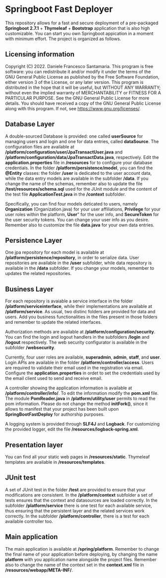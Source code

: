 # Springboot Fast Deployer

This repository allows for a fast and secure deployment of a pre-packaged **Springboot 2.7.1** + **Thymeleaf** + **Bootstrap** application that is also high customizable. You can start you own Springboot appication in a moment with minimum effort. The project is organized as follows.

## Licensing information
Copyright (C) 2022.  Daniele Francesco Santamaria. This program is free software: you can redistribute it and/or modify it under the terms of the GNU General Public License as published by the Free Software Foundation, either version 3 of the License, or any later version. This program is distributed in the hope that it will be useful, but WITHOUT ANY WARRANTY; without even the implied warranty of MERCHANTABILITY or FITNESS FOR A PARTICULAR PURPOSE. See the GNU General Public License for more details. You should have received a copy of the GNU General Public License along with this program. If not, see https://www.gnu.org/licenses/.


## Database Layer

A double-sourced Database is provided: one called **userSource** for managing users and login and one for data entries, called **dataSource**. The configuration files are  available at **/platform/configuration/user/JpaTransactUser.java** and **/platform/configuration/data/JpaTransactData.java**, respectively. Edit the **application.properties** file in **/resources** for to configure your database credentials. In the folder **/platform/persistence/model**, you can find the **@Entity** classes: the folder **/user** is dedicated to the user account data, while the data entry models are available in the subfolder **/data**. If you change the name of the  schemas, remember also to update the file **/test/resources/schema.sql** used for the JUnit module and the content of the test file **ApplicationTest.java** in the **/context** subfolder.

Specifically, you can find four models deticated to users, namely **Organization** (Organization.java) for your user affiliations, **Privilege** for your user roles within the platform, **User**" for the user info, and **SecureToken** for the user security tokens. You can change your user info as you desire. Remember also to customize the file **data.java** for your own data entries.

## Persistence Layer

One jpa repository for each model is available at **/platform/persistence/repository**, in order to serialize data. User repositories are available in the **/user** subfolder, while data repository is available in the **/data** subfolder. If you change your models, remember to updates the related repositories.


## Business Layer
For each repository is avaiable a service interface in the folder **/platform/serviceinterface**, while their implementations are available at **/platform/service**. As usual, two distinc folders are provided for data and users. Add you business functionalities in the files present in those folders and remember to update the related interfaces. 

Authorization methods are available at  **/platform/configuration/security**. You can find the login and logout handlers in the subfolders **/login** and **/logout** respectively.  The web security configurator is available in the subfolder **/websecurity**.

Currently, four user roles are available, **superadmin**, **admin**, **staff**, and **user**.  Login APIs are available in the folder **/platform/controller/access**. Users are required to validate their email used in the registration via email. Configure the **application.properties** in ordet to set the credentials used by the email client used to send and receive email.

A controller showing the application information is available at **/platform/controller/info/**. To edit the information modify the **pom.xml** file. The module **PomReader.java** in **/platform/utility/user** permits to read the pom information. Please do not change the method **initFork()**, since it allows to manifest that your project has been built upon **SpringBootFastDeploy** for authorship purposes.

A logging system is provided through **SLF4J** and **Logback**. For customizing the provided logger, edit the file **/resources/logback-spring.xml**.

## Presentation layer

You can find all your static web pages in **/resources/static**. Thymeleaf templates are available in **/resources/templates**.


## JUnit test

A set of JUnit test in the folder **/test** are provided to ensure that your modifications are consistent. In the **/platform/context** subfolder a set of tests ensures that the context and datasources are loaded correctly. In the subfolder **/platform/service** there is one test for each available service, thus ensuring that the persistent layer and the related services work correctly. In the subfolder **/platform/controller**, there is a test for each available controller too.


## Main application
The main application is available at **/spring/platform**. Remember to change the final name of your application before deploying, by changing the name **platform** with you application name alongside the project files. Remember also to change the name of the context set in the **context.xml** file in **/resources/webapp/META-INF/**.
